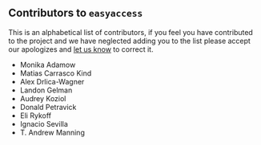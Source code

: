 ##  Contributors to `easyaccess`
This is an alphabetical list of contributors, if you feel you have contributed to the project and we have neglected adding you to the list please accept our apologizes and [let us know](mailto:mgckind@gmail.com) to correct it.

- Monika Adamow
- Matias Carrasco Kind
- Alex Drlica-Wagner
- Landon Gelman
- Audrey Koziol
- Donald Petravick
- Eli Rykoff
- Ignacio Sevilla
- T. Andrew Manning
